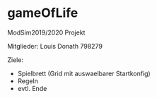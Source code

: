 # gameOfLife

ModSim2019/2020 Projekt

Mitglieder:
Louis Donath 798279


Ziele:

* Spielbrett (Grid mit auswaelbarer Startkonfig)
* Regeln
* evtl. Ende